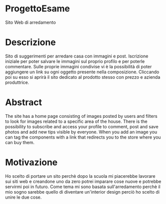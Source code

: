 # ProgettoEsame
Sito Web di arredamento

# Descrizione
Sito di suggerimenti per arredare casa con immagini e post. Iscrizione iniziale per poter salvare le immagini sul proprio profilo e per poterle commentare. Sulle proprie immagini condivise vi è la possibilità di poter aggiungere un link su ogni oggetto presente nella composizione. Cliccando poi su esso si aprirà il sito dedicato al prodotto stesso con prezzo e azienda produttrice.

# Abstract
The site has a home page consisting of images posted by users and filters to look for images related to a specific area of the house. There is the possibility to subscribe and access your profile to comment, post and save photos and add new tips visible by everyone. When you add an image you can tag the components with a link that redirects you to the store where you can buy them.

# Motivazione
Ho scelto di portare un sito perchè dopo la scuola mi piacerebbe lavorare sui siti web e creandone uno da zero potrei imparare cose nuove e potrebbe servirmi poi in futuro. Come tema mi sono basata sull'arredamento perchè il mio sogno sarebbe quello di diventare un'interior design perciò ho scelto di unire le due cose.
